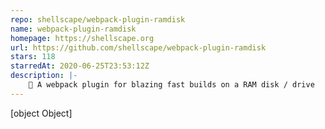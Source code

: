 ```yaml
---
repo: shellscape/webpack-plugin-ramdisk
name: webpack-plugin-ramdisk
homepage: https://shellscape.org
url: https://github.com/shellscape/webpack-plugin-ramdisk
stars: 118
starredAt: 2020-06-25T23:53:12Z
description: |-
    🐏 A webpack plugin for blazing fast builds on a RAM disk / drive
---
```


[object Object]
